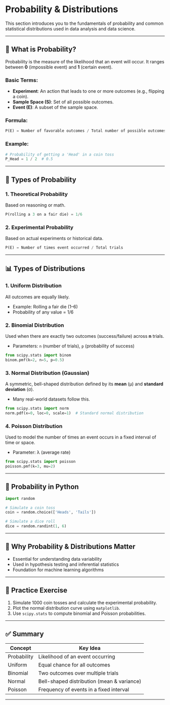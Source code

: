 
# Probability & Distributions

This section introduces you to the fundamentals of probability and common statistical distributions used in data analysis and data science.

---

## 📘 What is Probability?

Probability is the measure of the likelihood that an event will occur. It ranges between **0** (impossible event) and **1** (certain event).

### Basic Terms:
- **Experiment**: An action that leads to one or more outcomes (e.g., flipping a coin).
- **Sample Space (S)**: Set of all possible outcomes.
- **Event (E)**: A subset of the sample space.

### Formula:
```python
P(E) = Number of favorable outcomes / Total number of possible outcomes
```

### Example:
```python
# Probability of getting a 'Head' in a coin toss
P_Head = 1 / 2  # 0.5
```

---

## 🎲 Types of Probability

### 1. **Theoretical Probability**
Based on reasoning or math.
```python
P(rolling a 3 on a fair die) = 1/6
```

### 2. **Experimental Probability**
Based on actual experiments or historical data.
```python
P(E) = Number of times event occurred / Total trials
```

---

## 📊 Types of Distributions

### 1. **Uniform Distribution**
All outcomes are equally likely.
- Example: Rolling a fair die (1–6)
- Probability of any value = 1/6

### 2. **Binomial Distribution**
Used when there are exactly two outcomes (success/failure) across **n** trials.
- Parameters: `n` (number of trials), `p` (probability of success)
```python
from scipy.stats import binom
binom.pmf(k=2, n=5, p=0.5)
```

### 3. **Normal Distribution (Gaussian)**
A symmetric, bell-shaped distribution defined by its **mean** (µ) and **standard deviation** (σ).
- Many real-world datasets follow this.
```python
from scipy.stats import norm
norm.pdf(x=0, loc=0, scale=1)  # Standard normal distribution
```

### 4. **Poisson Distribution**
Used to model the number of times an event occurs in a fixed interval of time or space.
- Parameter: λ (average rate)
```python
from scipy.stats import poisson
poisson.pmf(k=3, mu=2)
```

---

## 🔢 Probability in Python

```python
import random

# Simulate a coin toss
coin = random.choice(['Heads', 'Tails'])

# Simulate a dice roll
dice = random.randint(1, 6)
```

---

## 📌 Why Probability & Distributions Matter

- Essential for understanding data variability
- Used in hypothesis testing and inferential statistics
- Foundation for machine learning algorithms

---

## 🧠 Practice Exercise

1. Simulate 1000 coin tosses and calculate the experimental probability.
2. Plot the normal distribution curve using `matplotlib`.
3. Use `scipy.stats` to compute binomial and Poisson probabilities.

---

## ✅ Summary

| Concept          | Key Idea                                      |
|------------------|-----------------------------------------------|
| Probability       | Likelihood of an event occurring              |
| Uniform           | Equal chance for all outcomes                 |
| Binomial          | Two outcomes over multiple trials             |
| Normal            | Bell-shaped distribution (mean & variance)   |
| Poisson           | Frequency of events in a fixed interval       |

---


